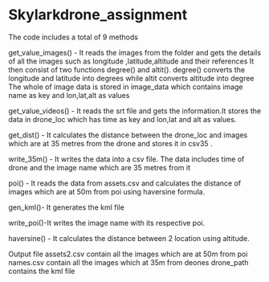 # Skylarkdrone_assignment
The code includes a total of 9 methods

get_value_images() - It reads the images from the folder and gets the details of all the images such as longitude ,latitude,altitude and their references
                      It then consist of two functions degree() and altit(). degree() converts the longitude and latitude into degrees while altit converts altitude into degree
                      The whole of image data is stored in image_data which contains image name as key and lon,lat,alt as values
 
 get_value_videos() -  It reads the srt file and gets the information.It stores the data in drone_loc which has time as key and lon,lat and alt as values.
 
 get_dist() - It calculates the distance between the drone_loc and images which are at 35 metres from the drone and stores it in csv35 .
 
 write_35m() - It writes the data into a csv file. The data includes time of drone and the image name which are 35 metres from it
 
 poi() - It reads the data from assets.csv and calculates the distance of images which are at 50m from poi using haversine formula.
 
 gen_kml()- It generates the kml file
 
 write_poi()-It writes the image name with its respective poi.
 
 haversine() - It calculates the distance between 2 location using altitude.
 
 Output file
 assets2.csv contain all the images which are at 50m from poi
 names.csv contain all the images which at 35m from deones
 drone_path contains the kml file
 
 
 
